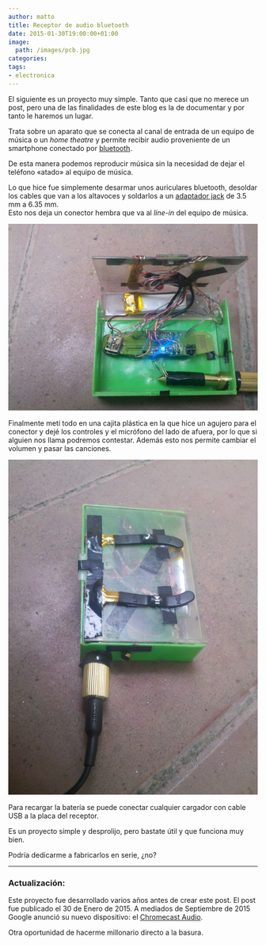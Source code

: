 ```yaml
---
author: matto
title: Receptor de audio bluetooth
date: 2015-01-30T19:00:00+01:00
image: 
  path: /images/pcb.jpg
categories:
tags:
- electronica
---
```


El siguiente es un proyecto muy simple. Tanto que casi que no merece un post, pero una de las finalidades de este blog es la de documentar y por tanto le haremos un lugar.

Trata sobre un aparato que se conecta al canal de entrada de un equipo de música o un _home theatre_ y permite recibir audio proveniente de un smartphone conectado por [bluetooth](https://www.bluetooth.com/Pages/what-is-bluetooth-technology.aspx).

De esta manera podemos reproducir música sin la necesidad de dejar el teléfono «atado» al equipo de música.

Lo que hice fue simplemente desarmar unos auriculares bluetooth, desoldar los cables que van a los altavoces y soldarlos a un [adaptador jack](https://headphonespares.sennheiser.co.uk/travel-headphones/cxc-700/jack-adapter---35mm-to-635mm-gold-plated.html) de 3.5 mm a 6.35 mm.  
Esto nos deja un conector hembra que va al _line-in_ del equipo de música.

![](/images/bt_receiver.jpg)

Finalmente metí todo en una cajita plástica en la que hice un agujero para el conector y dejé los controles y el micrófono del lado de afuera, por lo que si alguien nos llama podremos contestar. Además esto nos permite cambiar el volumen y pasar las canciones.

![](/images/bt_receiver2.jpg)

Para recargar la batería se puede conectar cualquier cargador con cable USB a la placa del receptor.

Es un proyecto simple y desprolijo, pero bastate útil y que funciona muy bien.

Podría dedicarme a fabricarlos en serie, ¿no?

* * *

### Actualización:

Este proyecto fue desarrollado varios años antes de crear este post. El post fue publicado el 30 de Enero de 2015. A mediados de Septiembre de 2015 Google anunció su nuevo dispositivo: el [Chromecast Audio](https://store.google.com/product/chromecast_audio).

Otra oportunidad de hacerme millonario directo a la basura.
